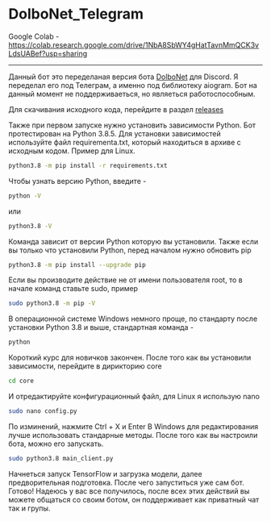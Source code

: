 # DolboNet_Telegram

Google Colab - https://colab.research.google.com/drive/1NbA8SbWY4gHatTavnMmQCK3vLdsUABef?usp=sharing

-------------------------------

Данный бот это переделаная версия бота [DolboNet](https://github.com/sergree/DolboNet) для Discord. Я переделал его под Телеграм, а именно под библиотеку aiogram. Бот на данный момент не поддерживаеться, но являеться работоспособным.

Для скачивания исходного кода, перейдите в раздел [releases](https://github.com/koval01/DolboNet_Telegram/releases)

Также при первом запуске нужно установить зависимости Python. Бот протестирован на Python 3.8.5.
Для установки зависимостей используйте файл requirementa.txt, который находиться в архиве с исходным кодом.
Пример для Linux.
```sh
python3.8 -m pip install -r requirements.txt
```
Чтобы узнать версию Python, введите - 
```sh
python -V
```
или
```sh
python3.8 -V
```
Команда зависит от версии Python которую вы установили.
Также если вы только что установили Python, перед началом нужно обновить pip
```sh
python3.8 -m pip install --upgrade pip
```
Если вы производите действие не от имени пользователя root, то в начале команд ставьте sudo, пример
```sh
sudo python3.8 -m pip -V
```
В операционной системе Windows немного проще, по стандарту после установки Python 3.8 и выше, стандартная команда - 
```sh
python
```
Короткий курс для новичков закончен.
После того как вы установили зависимости, перейдите в дирикторию core
```sh
cd core
```
И отредактируйте конфигурационный файл, для Linux я использую nano
```sh
sudo nano config.py
```
По изминений, нажмите Ctrl + X и Enter
В Windows для редактирования лучше использовать стандарные методы.
После того как вы настроили бота, можно его запускать.
```sh
sudo python3.8 main_client.py
```
Начнеться запуск TensorFlow и загрузка модели, далее предворительная подготовка. После чего запуститься уже сам бот.
Готово! Надеюсь у вас все получилось, после всех этих действий вы можете общаться со своим ботом, он поддерживает как приватный чат так и групы. 
